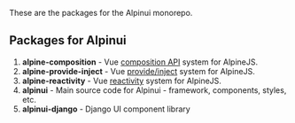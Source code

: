 <p>These are the packages for the Alpinui monorepo.</p>

## Packages for Alpinui

1. **alpine-composition** - Vue [composition API](https://vuejs.org/guide/extras/composition-api-faq.html) system for AlpineJS.
2. **alpine-provide-inject** - Vue [provide/inject](https://vuejs.org/guide/components/provide-inject) system for AlpineJS.
3. **alpine-reactivity** - Vue [reactivity](https://github.com/vuejs/core/tree/main/packages/reactivity#readme) system for AlpineJS.
4. **alpinui** - Main source code for Alpinui - framework, components, styles, etc.
5. **alpinui-django** - Django UI component library
